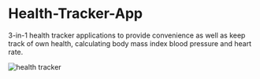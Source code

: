 # Health-Tracker-App
3-in-1 health tracker applications to provide convenience as well as keep track of own health, calculating body mass index blood pressure and heart rate.

![health tracker](https://user-images.githubusercontent.com/48885389/104121663-eea77700-537a-11eb-9e32-04a91d7c8322.png)
